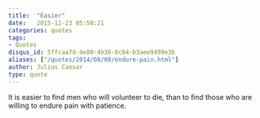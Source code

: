 ```yaml
---
title:  "Easier"
date:   2015-12-23 05:58:21
categories: quotes
tags:
- Quotes
disqus_id: 5ffcaa7d-4e80-4b36-8c84-b3aee9499e3b
aliases: ["/quotes/2014/08/08/endure-pain.html"]
author: Julius Caesar
type: quote
---
```


It is easier to find men who will volunteer to die, than to find those who are willing to endure pain with patience.